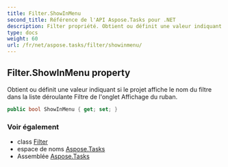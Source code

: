 ```yaml
---
title: Filter.ShowInMenu
second_title: Référence de l'API Aspose.Tasks pour .NET
description: Filter propriété. Obtient ou définit une valeur indiquant si le projet affiche le nom du filtre dans la liste déroulante Filtre de longlet Affichage du ruban.
type: docs
weight: 60
url: /fr/net/aspose.tasks/filter/showinmenu/
---
```

## Filter.ShowInMenu property

Obtient ou définit une valeur indiquant si le projet affiche le nom du filtre dans la liste déroulante Filtre de l'onglet Affichage du ruban.

```csharp
public bool ShowInMenu { get; set; }
```

### Voir également

* class [Filter](../)
* espace de noms [Aspose.Tasks](../../filter/)
* Assemblée [Aspose.Tasks](../../../)


